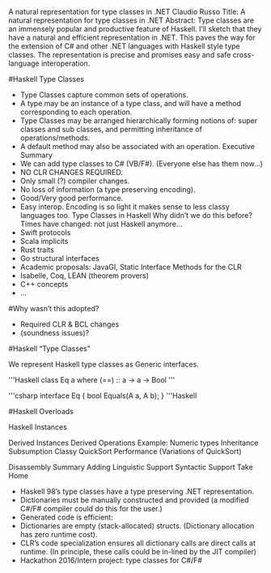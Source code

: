 A natural representation for type classes in .NET
Claudio Russo
Title: A natural representation for type classes in .NET
Abstract:
Type classes are an immensely popular and productive feature of Haskell. I’ll sketch that they have a natural and efficient representation in .NET. This paves the way for the extension of C# and other .NET languages with Haskell style type classes. The representation is precise and promises easy and safe cross-language interoperation.

#Haskell Type Classes
*	Type Classes capture common sets of operations. 
*	A type may be an instance of a type class, and will have a method corresponding to each operation. 
*	Type Classes may be arranged hierarchically forming notions of:
	 super classes and sub classes, and
	 permitting inheritance of operations/methods. 
*	A default method may also be associated with an operation.
Executive Summary
*	We can add type classes to C# (VB/F#). (Everyone else has them now...)
*	NO CLR CHANGES REQUIRED.
*	Only small (?) compiler changes.
*	No loss of information (a type preserving encoding).
*	Good/Very good performance.
*	Easy interop. Encoding is so light it makes sense to less classy languages too.
Type Classes in Haskell
Why didn’t we do this before?
Times have changed: not just Haskell anymore…
*	Swift protocols
*	Scala implicits
*	Rust	traits	
*	Go structural interfaces
*	Academic proposals: JavaGI, Static Interface Methods for the CLR
*	Isabelle, Coq, LEAN (theorem provers)
*	 C++ concepts
*	...



#Why wasn’t this adopted?

*	Required CLR & BCL changes
*	(soundness issues)?

#Haskell “Type Classes”
 
 We represent Haskell type classes as Generic interfaces.

'''Haskell
    class Eq a where 
    (==)                  :: a -> a -> Bool
'''

'''csharp
  interface Eq<A>
  {
    bool Equals(A a, A b);
  }
'''Haskell

#Haskell Overloads


Haskell Instances

Derived Instances
Derived Operations 
Example: Numeric types
Inheritance
Subsumption
Classy QuickSort
Performance  (Variations of QuickSort)

Disassembly
Summary
Adding Linguistic Support
Syntactic Support
Take Home
*	Haskell 98’s type classes have a type preserving .NET representation.
*	Dictionaries must be manually constructed and provided 
(a modified C#/F# compiler could do this for the user.)
*	Generated code is efficient:
*	Dictionaries are empty (stack-allocated) structs. 
   (Dictionary allocation has zero runtime cost).
*	CLR’s code specialization ensures all dictionary calls are direct calls at runtime. (In principle, these calls could be in-lined by the JIT compiler)
*	 Hackathon 2016/Intern project: type classes for C#/F#


